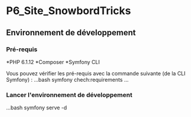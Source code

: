 # P6_Site_SnowbordTricks

## Environnement de développement

### Pré-requis 
*PHP 6.1.12
*Composer
*Symfony CLI

Vous pouvez vérifier les pré-requis avec la commande suivante (de la CLI Symfony) : 
...bash
symfony chech:requirements
...

### Lancer l'environnement de développement

...bash
symfony serve -d